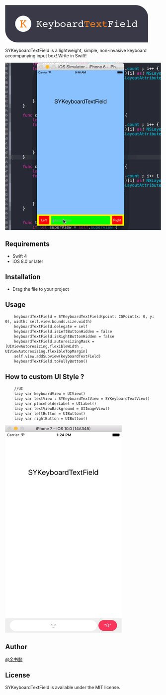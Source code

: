<img src="https://github.com/441088327/SYKeyboardTextField/blob/master/logo.png" alt="" />

SYKeyboardTextField is a lightweight, simple, non-invasive keyboard accompanying input box! Write in Swift! 

<img src="https://github.com/441088327/SYKeyboardTextField/blob/master/SYKeyboard.gif" width="501" height="538" />

## Requirements

- Swift 4
- iOS 8.0 or later 


## Installation
- Drag the file to your project

## Usage
        keyboardTextField = SYKeyboardTextField(point: CGPoint(x: 0, y: 0), width: self.view.bounds.size.width)
        keyboardTextField.delegate = self
        keyboardTextField.isLeftButtonHidden = false
        keyboardTextField.isRightButtonHidden = false
        keyboardTextField.autoresizingMask = [UIViewAutoresizing.flexibleWidth , UIViewAutoresizing.flexibleTopMargin]
        self.view.addSubview(keyboardTextField)
        keyboardTextField.toFullyBottom()
## How to custom UI Style ?
        //UI
        lazy var keyboardView = UIView()
        lazy var textView : SYKeyboardTextView = SYKeyboardTextView()
        lazy var placeholderLabel = UILabel()
        lazy var textViewBackground = UIImageView()
        lazy var leftButton = UIButton()
        lazy var rightButton = UIButton()

 <img src="https://github.com/441088327/SYKeyboardTextField/blob/master/style.png" width="375" height="667" />
       
## Author

[@余书懿](http://weibo.com/ysy441088327)

## License

SYKeyboardTextField is available under the MIT license.
